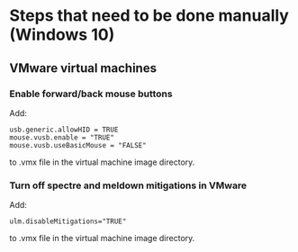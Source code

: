 # Steps that need to be done manually (Windows 10)

## VMware virtual machines

### Enable forward/back mouse buttons

Add:

```
usb.generic.allowHID = TRUE
mouse.vusb.enable = "TRUE"
mouse.vusb.useBasicMouse = "FALSE"
```

to .vmx file in the virtual machine image directory.

### Turn off spectre and meldown mitigations in VMware

Add:

```
ulm.disableMitigations="TRUE"
```

to .vmx file in the virtual machine image directory.
